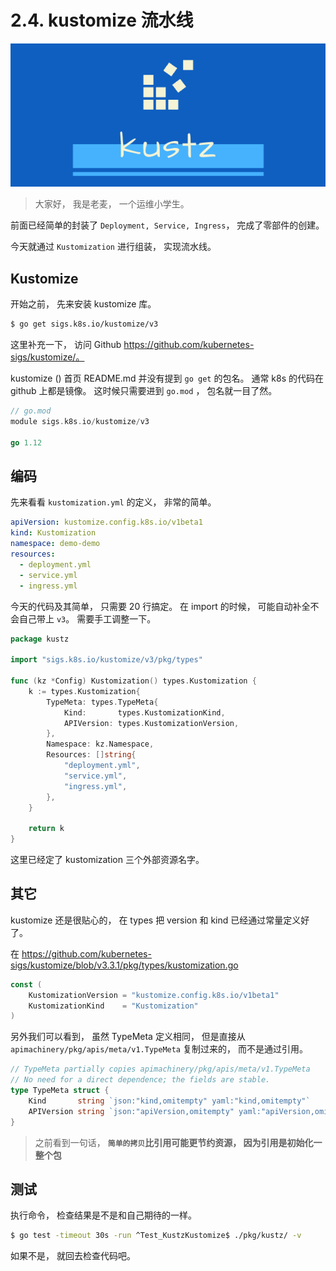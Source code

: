 # 2.4. kustomize 流水线

![logo](./img/kustz-logo.jpg)

> 大家好， 我是老麦， 一个运维小学生。

前面已经简单的封装了 `Deployment, Service, Ingress`， 完成了零部件的创建。

今天就通过 `Kustomization` 进行组装， 实现流水线。

## Kustomize 

开始之前， 先来安装 kustomize 库。


```bash
$ go get sigs.k8s.io/kustomize/v3
```

这里补充一下， 访问 Github https://github.com/kubernetes-sigs/kustomize/。

kustomize () 首页 README.md 并没有提到 `go get` 的包名。 通常 k8s 的代码在 github 上都是镜像。 这时候只需要进到 `go.mod` ， 包名就一目了然。

```go
// go.mod
module sigs.k8s.io/kustomize/v3

go 1.12
```

## 编码

先来看看 `kustomization.yml` 的定义， 非常的简单。

```yaml
apiVersion: kustomize.config.k8s.io/v1beta1
kind: Kustomization
namespace: demo-demo
resources:
  - deployment.yml
  - service.yml
  - ingress.yml
```


今天的代码及其简单， 只需要 20 行搞定。
在 import 的时候， 可能自动补全不会自己带上 `v3`。 需要手工调整一下。

```go
package kustz

import "sigs.k8s.io/kustomize/v3/pkg/types"

func (kz *Config) Kustomization() types.Kustomization {
	k := types.Kustomization{
		TypeMeta: types.TypeMeta{
			Kind:       types.KustomizationKind,
			APIVersion: types.KustomizationVersion,
		},
		Namespace: kz.Namespace,
		Resources: []string{
			"deployment.yml",
			"service.yml",
			"ingress.yml",
		},
	}

	return k
}
```

这里已经定了 kustomization 三个外部资源名字。


## 其它

kustomize 还是很贴心的， 在 types 把 version 和 kind 已经通过常量定义好了。

在 https://github.com/kubernetes-sigs/kustomize/blob/v3.3.1/pkg/types/kustomization.go 

```go
const (
	KustomizationVersion = "kustomize.config.k8s.io/v1beta1"
	KustomizationKind    = "Kustomization"
)
```

另外我们可以看到， 虽然 TypeMeta 定义相同， 但是直接从 ` apimachinery/pkg/apis/meta/v1.TypeMeta` 复制过来的， 而不是通过引用。

```go
// TypeMeta partially copies apimachinery/pkg/apis/meta/v1.TypeMeta
// No need for a direct dependence; the fields are stable.
type TypeMeta struct {
	Kind       string `json:"kind,omitempty" yaml:"kind,omitempty"`
	APIVersion string `json:"apiVersion,omitempty" yaml:"apiVersion,omitempty"`
}
```

> 之前看到一句话， **`简单的拷贝`比引用可能更节约资源， 因为引用是初始化一整个包**

## 测试

执行命令， 检查结果是不是和自己期待的一样。

```bash
$ go test -timeout 30s -run ^Test_KustzKustomize$ ./pkg/kustz/ -v
```

如果不是， 就回去检查代码吧。

